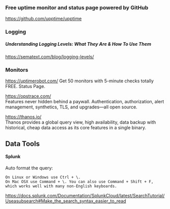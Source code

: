 ### Free uptime monitor and status page powered by GitHub 
https://github.com/upptime/upptime

### Logging

##### Understanding Logging Levels: What They Are & How To Use Them
https://sematext.com/blog/logging-levels/


### Monitors
https://uptimerobot.com/
Get 50 monitors with 5-minute checks totally FREE.
Status Page.

https://opstrace.com/
<br>
Features never hidden behind a paywall. Authentication, authorization,
alert management, synthetics, TLS, and upgrades—all open source.

https://thanos.io/
<br>
Thanos provides a global query view, high availability,
data backup with historical, cheap data access as 
its core features in a single binary.



## Data Tools

#### Splunk
Auto format the query:

    On Linux or Windows use Ctrl + \.
    On Mac OSX use Command + \. You can also use Command + Shift + F, which works well with many non-English keyboards.

https://docs.splunk.com/Documentation/SplunkCloud/latest/SearchTutorial/Useasubsearch#Make_the_search_syntax_easier_to_read


